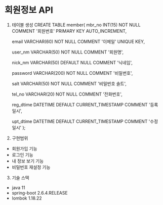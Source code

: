 # 회원정보 API
1. 테이블 생성
  CREATE TABLE member(
    mbr_no INT(15) NOT NULL COMMENT '회원번호' PRIMARY KEY AUTO_INCREMENT,

    email VARCHAR(60) NOT NULL COMMENT '이메일' UNIQUE KEY,

    user_nm VARCHAR(50) NOT NULL COMMENT '회원명',

    nick_nm VARCHAR(50) DEFAULT NULL COMMENT '닉네임', 

    password VARCHAR(200) NOT NULL COMMENT '비밀번호',

    salt VARCHAR(50) NOT NULL COMMENT '비밀번호 솔트',

    tel_no VARCHAR(20) NOT NULL COMMENT '전화번호',
    
    reg_dtime DATETIME DEFAULT CURRENT_TIMESTAMP COMMENT '등록일시',
    
    upt_dtime DATETIME DEFAULT CURRENT_TIMESTAMP COMMENT '수정일시'
  );
2. 구현범위
  - 회원가입 기능
  - 로그인 기능
  - 내 정보 보기 기능
  - 비밀번호 재설정 기능
  
3. 기술 스택
  - java 11
  - spring-boot 2.6.4.RELEASE
  - lombok 1.18.22

